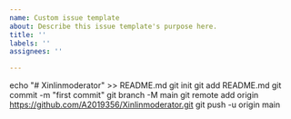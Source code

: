 ```yaml
---
name: Custom issue template
about: Describe this issue template's purpose here.
title: ''
labels: ''
assignees: ''

---
```


echo "# Xinlinmoderator" >> README.md
git init
git add README.md
git commit -m "first commit"
git branch -M main
git remote add origin https://github.com/A2019356/Xinlinmoderator.git
git push -u origin main
